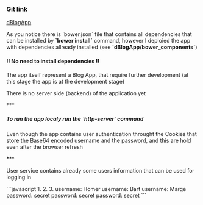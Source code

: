<h3>Git link </h3> <a href="https://github.com/dumitrubrinza/dBlogApp.git">dBlogApp</a>
<br>
<p>As you notice there is `bower.json` file that contains all dependencies that can be installed by <b>`bower install`</b> command, however I deploied the app with dependencies allready installed (see <b> `dBlogApp/bower_components`</b>) </p>
<p><h4>!! No need to install dependencies !!</h4></p>
<p>The app itself represent a Blog App, that require further development (at this stage the app is at the development stage)</p>
<p>There is no server side (backend) of the application yet</p>
***
<h5>To run the app localy run the <b> `http-server` </b> command</h5>
<p>Even though the app contains user authentication throught the Cookies that store the Base64 encoded username and the password, and this are hold even after the browser refresh </p>
***
<p>User service contains already some users information that can be used for logging in</p>
```javascript
1.                       2.                   3. 
username: Homer          username: Bart       username: Marge
password: secret         password: secret     password: secret
```